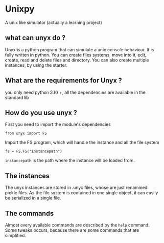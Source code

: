 # Unixpy
A unix like simulator (actually a learning project)
## what can unyx do ?
Unyx is a python program that can simulate a unix console behaviour.
It is fully written in python.
You can create files systems, move into it, edit, create, read and delete files and directory.
You can also create multiple instances, by using the starter.

## What are the requirements for Unyx ?
you only need python 3.10 +, all the dependencies are available in the standard lib

## How do you use unyx ?
First you need to import the module's dependencies

```
from unyx import FS
```
Import the FS program, which will handle the instance and all the file system


```
fs = FS.FS("instancepath")
```
`instancepath` is the path where the instance will be loaded from.


## The instances
The unyx instances are stored in .unyx files, whose are just renammed pickle files. As the file system is contained in one single object, it can easily be serialized in a single file.

## The commands
Almost every available commands are described by the `help` command.
Some tweaks occurs, because there are some commands that are simplified.